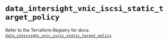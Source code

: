 # `data_intersight_vnic_iscsi_static_target_policy`

Refer to the Terraform Registry for docs: [`data_intersight_vnic_iscsi_static_target_policy`](https://registry.terraform.io/providers/ciscodevnet/intersight/1.0.71/docs/data-sources/vnic_iscsi_static_target_policy).
